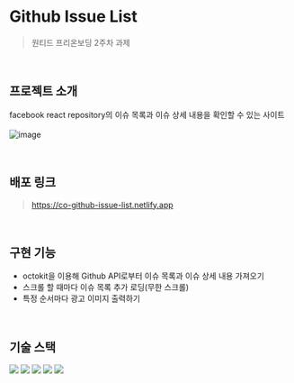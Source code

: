 # Github Issue List
> 원티드 프리온보딩 2주차 과제
<br/>

## 프로젝트 소개
facebook react repository의 이슈 목록과 이슈 상세 내용을 확인할 수 있는 사이트  
<br/>
![image](https://github.com/creamy-ocean/github-issue-list/assets/93719660/013a19d9-12d0-4649-b91b-8e1cc870dd8f)

<br/>

## 배포 링크
> https://co-github-issue-list.netlify.app
<br/>

## 구현 기능
- octokit을 이용해 Github API로부터 이슈 목록과 이슈 상세 내용 가져오기
- 스크롤 할 때마다 이슈 목록 추가 로딩(무한 스크롤)
- 특정 순서마다 광고 이미지 출력하기
<br/>

## 기술 스택
<div>
  <img src="https://img.shields.io/badge/react-61DAFB?style=flat&logo=react&logoColor=white">
  <img src="https://img.shields.io/badge/typescript-3178C6?style=flat&logo=typescript&logoColor=white">
  <img src="https://img.shields.io/badge/react router-CA4245?style=flat&logo=react router&logoColor=white">
  <img src="https://img.shields.io/badge/octokit-343539?style=flat&logo=octokit&logoColor=white">
  <img src="https://img.shields.io/badge/styled components-DB7093?style=flat&logo=styledcomponents&logoColor=white">
</div>

